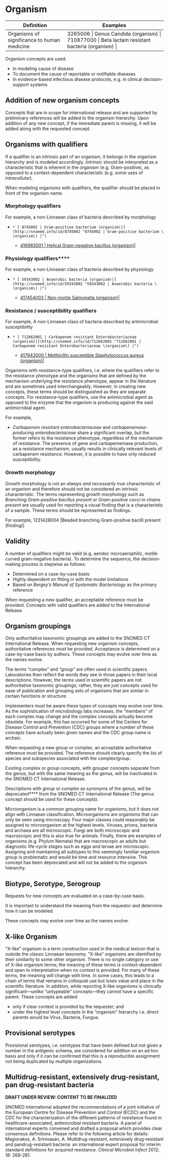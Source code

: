 # Organism



| Definition | Examples |
|---|---|
| Organisms of significance to human medicine | 3265006 \| Genus Candida (organism) \| 710877000 \| Beta lactam resistant bacteria (organism) \| |

Organism concepts are used:

  * In modeling cause of disease
  * To document the cause of reportable or notifiable diseases
  * In evidence-based infectious disease protocols, e.g. in clinical decision-support systems

## Addition of new organism concepts

Concepts that are in scope for international release and are supported by preliminary references will be added to the organism hierarchy. Upon addition of any new concept, if the immediate parent is missing, it will be added along with the requested concept.

## Organisms with qualifiers

If a qualifier is an intrinsic part of an organism, it belongs in the organism hierarchy and is modeled accordingly.  _Intrinsic_ should be interpreted as a characteristic that is inherent in the organism (e.g. Gram-positive), as opposed to a context-dependent characteristic (e.g. some uses of  _intracellular_).

When modeling organisms with qualifiers, the qualifier should be placed in front of the organism name.

### Morphology qualifiers

For example, a non-Linnaean class of bacteria described by morphology

  *     * [ 8745002 | Gram-positive bacterium (organism)|](http://snomed.info/id/8745002 "8745002 | Gram-positive bacterium \(organism\) |")
    * [ 416983001 | Helical Gram-negative bacillus (organism)|](http://snomed.info/id/416983001 "416983001 | Helical Gram-negative bacillus \(organism\) |")

### Physiology qualifiers****

For example, a non-Linnaean class of bacteria described by physiology

  *     * [ 59343002 | Anaerobic bacteria (organism)|](http://snomed.info/id/59343002 "59343002 | Anaerobic bacteria \(organism\) |")
    * [ 417454003 | Non-motile Salmonella (organism)|](http://snomed.info/id/417454003 "417454003 | Non-motile Salmonella \(organism\) |")

### Resistance / susceptibility qualifiers

For example, A non-Linnaean class of bacteria described by antimicrobial susceptibility

  *     * [ 712662001 | Carbapenem resistant Enterobacteriaceae (organism)|](http://snomed.info/id/712662001 "712662001 | Carbapenem resistant Enterobacteriaceae \(organism\) |")
    * [ 417943000 | Methicillin susceptible Staphylococcus aureus (organism)|](http://snomed.info/id/417943000 "417943000 | Methicillin susceptible Staphylococcus aureus \(organism\) |")

Organisms with resistance-type qualifiers, i.e. where the qualifiers refer to the resistance phenotype and the organisms that are defined by the mechanism underlying the resistance phenotype, appear in the literature and are sometimes used interchangeably. However, in creating new concepts, these terms should be distinguished as they are separate concepts. For resistance-type qualifiers, use the antimicrobial agent as opposed to the enzyme that the organism is producing against the said antimicrobial agent.

For example,

  * _Carbapenem_ _resistant enterobacteriaceae_ and  _carbapenemase-producing enterobacteriaceae_ share a significant overlap, but the former refers to the resistance phenotype, regardless of the mechanism of resistance. The presence of gene and carbapememase production, as a resistance mechanism, usually results in clinically relevant levels of carbapenem resistance. However, it is possible to have only reduced susceptibility.

### Growth morphology

Growth morphology is not an _always and necessarily true_ characteristic of an organism and therefore should not be considered an intrinsic characteristic. The terms representing growth morphology such as _Branching Gram-positive bacillus present_ or _Gram-positive cocci in chains present_ are usually used for reporting a visual finding that is a characteristic of a sample. These terms should be represented as findings.

For example, 1231428004 |Beaded branching Gram-positive bacilli present (finding)|

## Validity

A number of qualifiers might be valid (e.g. aerobic microaerophilic, motile curved gram-negative bacteria). To determine the sequence, the decision-making process is stepwise as follows: 

  * Determined on a case-by-case basis
  * Highly dependent on fitting in with the model limitations
  * Based on  _Bergey’s Manual of Systematic Bacteriology_ as the primary reference

When requesting a new qualifier, an acceptable reference must be provided. Concepts with valid qualifiers are added to the International Release. 

## Organism groupings

Only authoritative taxonomic groupings are added to the SNOMED CT International Release. When requesting new organism concepts, authoritative references must be provided. Acceptance is determined on a case-by-case basis by authors. These concepts may evolve over time as the names evolve.

The terms “complex” and “group” are often used in scientific papers. Laboratories then reflect the words they see in those papers in their local descriptions. However, the terms used in scientific papers are not authoritative taxonomic groupings; rather, they are just concepts used for ease of publication and grouping sets of organisms that are similar in certain functions or structure. 

Implementers must be aware these types of concepts may evolve over time. As the sophistication of microbiology labs increases, the “members” of each complex may change and the complex concepts actually become obsolete. For example, this has occurred for some of the Centers for Disease Control and Prevention (CDC) groups where a number of these concepts have actually been given names and the CDC group name is archaic. 

When requesting a new group or complex, an acceptable authoritative reference must be provided. The reference should clearly specify the list of species and subspecies associated with the complex/group.

Existing _complex_ or _group_ concepts, with grouper concepts separate from the genus, but with the same meaning as the genus, will be inactivated in the SNOMED CT International Release.

Descriptions with _group_ or _complex_ as synonyms of the genus, will be deprecated**** from the SNOMED CT International Release (The genus concept should be used for these concepts).

Microorganism is a common grouping name for organisms, but it does not align with Linnaean classification. Microorganisms are organisms that can only be seen using microscopy. Four major classes could reasonably be assigned to microorganism at the highest levels. Viruses, prions, bacteria and archaea are all microscopic. Fungi are both microscopic and macroscopic and this is also true for animals. Finally, there are examples of organisms (e.g. Phylum Nemata) that are macroscopic as adults but diagnostic life-cycle stages such as eggs and larvae are microscopic. Assigning and maintaining all subtypes to this seemingly familiar organism group is problematic and would be time and resource intensive. This concept has been deprecated and will not be added to the organism hierarchy.

## Biotype, Serotype, Serogroup

Requests for new concepts are evaluated on a case-by-case basis.

It is important to understand the meaning from the requestor and determine how it can be modeled.

These concepts may evolve over time as the names evolve.

## X-like Organism

"X-like” organism is a term construction used in the medical lexicon that is outside the classic Linnaean taxonomy. ”X-like” organisms are identified by their similarity to some other organism. There is no single category or use of X-like organism terms; the meaning of these terms is context-dependent and open to interpretation when no context is provided. For many of these terms, the meaning will change with time. In some cases, this leads to a chain of terms that remains in colloquial use but loses value and place in the scientific literature. In addition, while reporting X-like organisms is clinically significant—unlike “untypeable” concepts—they cannot have a specific parent. These concepts are added:

  * only if clear context is provided by the requester; and
  * under the highest level concepts in the “organism” hierarchy i.e. direct parents would be Virus, Bacteria, Fungus.

## Provisional serotypes

Provisional serotypes, i.e. serotypes that have been defined but not given a number in the antigenic schema, are considered for addition on an ad hoc basis and only if it can be confirmed that this is a reproducible assignment not being duplicated by multiple organizations.

## Multidrug-resistant, extensively drug-resistant, pan drug-resistant bacteria 

**DRAFT UNDER REVIEW: CONTENT TO BE FINALIZED**

SNOMED International adopted the recommendations of a joint initiative of the European Centre for Disease Prevention and Control (ECDC) and the CDC for the characterization of the different patterns of resistance found in healthcare-associated, antimicrobial resistant bacteria. A panel of international experts convened and drafted a proposal which provides clear consensus definitions. Please refer to the following article for details: Magiorakos, A. Srinivasan, A. Multidrug-resistant, extensively drug-resistant and pandrug-resistant bacteria: an international expert proposal for interim standard definitions for acquired resistance. _Clinical Microbiol Infect_ 2012; 18: 268-281.
